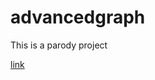 # advancedgraph
This is a parody project 

[link](https://b-dur.github.io/advancedgraph/#pillar1=cost&pillar2=productivity&pillar3=quality)
